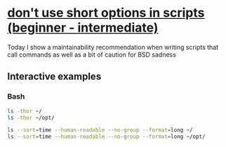 # [don't use short options in scripts (beginner - intermediate)](https://youtu.be/OKqWy2dM2Jo)

Today I show a maintainability recommendation when writing scripts that call commands as well as a bit of caution for BSD sadness

## Interactive examples

### Bash

```bash
ls -thor ~/
ls -thor ~/opt/

ls --sort=time --human-readable --no-group --format=long ~/
ls --sort=time --human-readable --no-group --format=long ~/opt/
```
